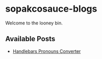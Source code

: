# sopakcosauce-blogs

Welcome to the looney bin.  

## Available Posts

- [Handlebars Pronouns Converter](./HandlebarsPronounsConverter.html)
